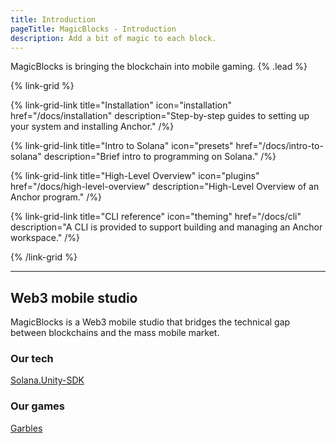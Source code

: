 ```yaml
---
title: Introduction
pageTitle: MagicBlocks - Introduction
description: Add a bit of magic to each block.
---
```


MagicBlocks is bringing the blockchain into mobile gaming. {% .lead %}

{% link-grid %}

{% link-grid-link title="Installation" icon="installation" href="/docs/installation" description="Step-by-step guides to setting up your system and installing Anchor." /%}

{% link-grid-link title="Intro to Solana" icon="presets" href="/docs/intro-to-solana" description="Brief intro to programming on Solana." /%}

{% link-grid-link title="High-Level Overview" icon="plugins" href="/docs/high-level-overview" description="High-Level Overview of an Anchor program." /%}

{% link-grid-link title="CLI reference" icon="theming" href="/docs/cli" description="A CLI is provided to support building and managing an Anchor workspace." /%}

{% /link-grid %}

---

## Web3 mobile studio

MagicBlocks is a Web3 mobile studio that bridges the technical gap between blockchains and the mass mobile market. 


### Our tech

[Solana.Unity-SDK](https://github.com/garbles-labs/Solana.Unity-SDK)

### Our games

[Garbles](https://garbles.fun/)
